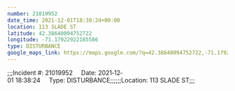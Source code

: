 ```yaml
---
number: 21019952
date_time: 2021-12-01T18:38:24+00:00
location: 113 SLADE ST
latitude: 42.38640094752722
longitude: -71.17922922185586
type: DISTURBANCE
google_maps_link: https://maps.google.com/?q=42.38640094752722,-71.17922922185586
---
```


;;;Incident #: 21019952     Date: 2021‐12‐01 18:38:24     Type: DISTURBANCE;;;;;;Location: 113 SLADE ST;;;
